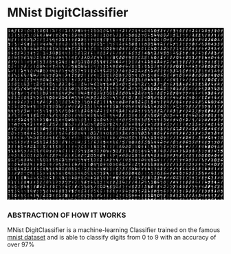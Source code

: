 # **MNist DigitClassifier**


<img height="400" src="images/mnist digits.png" title="mnist digits image" width=""/>

### ABSTRACTION OF HOW IT WORKS
MNist DigitClassifier is a machine-learning Classifier trained on the famous [mnist dataset](https://www.kaggle.com/datasets/oddrationale/mnist-in-csv) and is able to 
classify digits from 0 to 9 with an accuracy of over 97%
